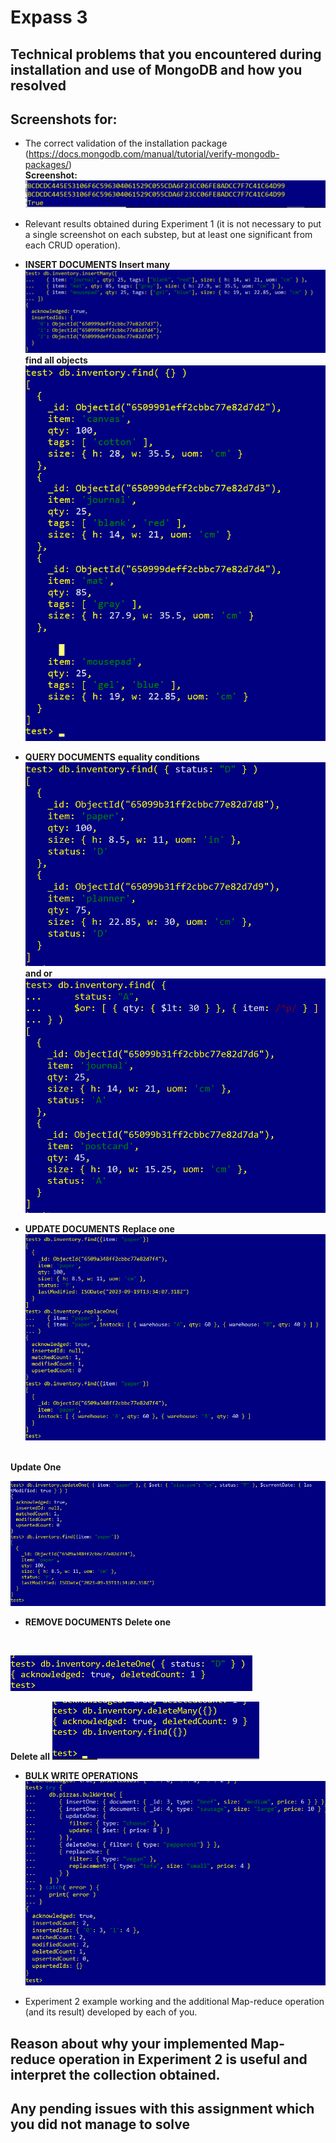 # Expass 3
## Technical problems that you encountered during installation and use of MongoDB and how you resolved

## Screenshots for:

- The correct validation of the installation package (https://docs.mongodb.com/manual/tutorial/verify-mongodb-packages/)
<br><b>Screenshot:</b>
![Screenshot of database schema](./checksum.png?raw=true)

- Relevant results obtained during Experiment 1 (it is not necessary to put a single screenshot on each substep, but at least one significant from each CRUD operation).
- <b>INSERT DOCUMENTS</b>
<b>Insert many</b>
![Screenshot of database schema](./insertMany.png?raw=true)
<b>find all objects</b>
![Screenshot of database schema](./findAllObjects.png?raw=true)

- <b>QUERY DOCUMENTS</b>
<b>equality conditions</b>
![Screenshot of database schema](./equality_condition.png?raw=true)
<b>and or</b>
![Screenshot of database schema](./and_or.png?raw=true)

- <b>UPDATE DOCUMENTS</b>
<b>Replace one</b>
![Screenshot of database schema](./replace_one.png?raw=true)
<br>
<b>Update One</b>
<br>

![Screenshot of database schema](./updateOne.png?raw=true)

- <b>REMOVE DOCUMENTS</b>
<b>Delete one</b>
<br>

![Screenshot of database schema](./delete_one.png?raw=true)
<br>

<b>Delete all</b>
![Screenshot of database schema](./delete_all.png?raw=true)

- <b>BULK WRITE OPERATIONS</b>
![Screenshot of database schema](./bulk_write.png?raw=true)


- Experiment 2 example working and the additional Map-reduce operation (and its result) developed by each of you.

## Reason about why your implemented Map-reduce operation in Experiment 2 is useful and interpret the collection obtained.

## Any pending issues with this assignment which you did not manage to solve
